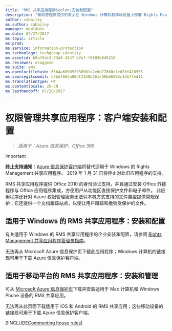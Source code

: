 ```yaml
---
title: "RMS 共享应用程序&colon;安装和配置"
description: "面向管理员提供的有关在 Windows 计算机和移动设备上部署 Rights Management (RMS) 共享应用程序的信息。"
author: cabailey
ms.author: cabailey
manager: mbaldwin
ms.date: 07/27/2017
ms.topic: article
ms.prod: 
ms.service: information-protection
ms.technology: techgroup-identity
ms.assetid: b9af5dc3-73d4-4147-b7ef-f6803b0d5216
ms.reviewer: esaggese
ms.suite: ems
ms.openlocfilehash: 65b4a60909f93090fa2e6d27660e1ed20f410955
ms.sourcegitcommit: d7bdf865a06df2150b261c98b66503c1db7fed11
ms.translationtype: HT
ms.contentlocale: zh-CN
ms.lasthandoff: 07/28/2017
---
```

# <a name="rights-management-sharing-application-installation-and-configuration-for-clients"></a>权限管理共享应用程序：客户端安装和配置

>*适用于：Azure 信息保护、Office 365*

> [!IMPORTANT]
> **终止支持通知**：[Azure 信息保护客户端](../rms-client/aip-client.md)将替代适用于 Windows 的 Rights Management 共享应用程序。 2019 年 1 月 31 日将停止对此旧应用程序的支持。 
 
RMS 共享应用程序提供 Office 2010 的身份验证支持，并且通过安装 Office 外接程序与 Office 应用程序集成，方便用户从功能区直接保护文件和电子邮件。 此应用程序还针对 Azure 权限管理服务无法以本机方式支持的文件类型提供常规保护；它还提供一个文档跟踪站点，以便让用户跟踪和撤销受保护的文件。

## <a name="the-rms-sharing-application-for-windows-installation-and-configuration"></a>适用于 Windows 的 RMS 共享应用程序：安装和配置
有关适用于 Windows 的 RMS 共享应用程序的企业安装和配置，请参阅 [Rights Management 共享应用程序管理员指南](../rms-client/sharing-app-admin-guide.md)。

无法再从 Microsoft Azure 信息保护页下载此应用程序；Windows 计算机的链接现可用于下载 Azure 信息保护客户端。 


## <a name="the-rms-sharing-application-for-mobile-platforms-installation-and-management"></a>适用于移动平台的 RMS 共享应用程序：安装和管理
可从 [Microsoft Azure 信息保护页](https://go.microsoft.com/fwlink/?LinkId=303970)下载并安装适用于 Mac 计算机和 Windows Phone 设备的 RMS 共享应用。 

无法再从此页面下载适用于 iOS 和 Android 的 RMS 共享应用；这些移动设备的链接现可用于下载 Azure 信息保护客户端。 


[!INCLUDE[Commenting house rules](../includes/houserules.md)]


